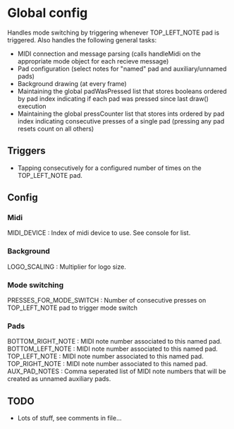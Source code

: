 Global config
======

Handles mode switching by triggering whenever TOP_LEFT_NOTE pad is triggered. Also handles the following general tasks:

- MIDI connection and message parsing (calls handleMidi on the appropriate mode object for each recieve message)
- Pad configuration (select notes for "named" pad and auxiliary/unnamed pads)
- Background drawing (at every frame)
- Maintaining the global padWasPressed list that stores booleans ordered by pad index indicating if each pad was pressed since last draw() execution
- Maintaining the global pressCounter list that stores ints ordered by pad index indicating consecutive presses of a single pad (pressing any pad resets count on all others)

## Triggers
- Tapping consecutively for a configured number of times on the TOP_LEFT_NOTE pad.

## Config
### Midi
MIDI_DEVICE : Index of midi device to use. See console for list.

### Background
LOGO_SCALING : Multiplier for logo size.

### Mode switching
PRESSES_FOR_MODE_SWITCH : Number of consecutive presses on TOP_LEFT_NOTE pad to trigger mode switch

### Pads
BOTTOM_RIGHT_NOTE : MIDI note number associated to this named pad.
BOTTOM_LEFT_NOTE : MIDI note number associated to this named pad.
TOP_LEFT_NOTE : MIDI note number associated to this named pad.
TOP_RIGHT_NOTE : MIDI note number associated to this named pad.
AUX_PAD_NOTES : Comma seperated list of MIDI note numbers that will be created as unnamed auxiliary pads.

## TODO
- Lots of stuff, see comments in file...